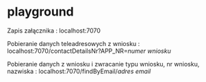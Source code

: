 # playground

Zapis załącznika : localhost:7070

Pobieranie danych teleadresowych z wniosku : localhost:7070/contactDetailsNr?APP_NR=*numer wniosku*

Pobieranie danych z wniosku i zwracanie typu wniosku, nr wniosku, nazwiska : localhost:7070/findByEmail/*adres email*
